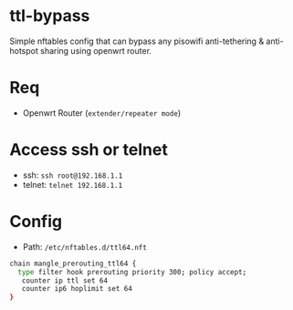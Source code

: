 # ttl-bypass
Simple nftables config that can bypass any pisowifi anti-tethering & anti-hotspot sharing using openwrt router.

# Req
- Openwrt Router (`extender/repeater mode`)

# Access ssh or telnet
- ssh: `ssh root@192.168.1.1`
- telnet: `telnet 192.168.1.1`

# Config
- Path: `/etc/nftables.d/ttl64.nft`

```sh
chain mangle_prerouting_ttl64 {
  type filter hook prerouting priority 300; policy accept;
   counter ip ttl set 64
   counter ip6 hoplimit set 64
}
```
